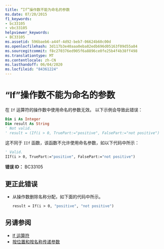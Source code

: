 ```yaml
---
title: “If”操作数不能为命名的参数
ms.date: 07/20/2015
f1_keywords:
- bc33105
- vbc33105
helpviewer_keywords:
- BC33105
ms.assetid: 596baeb6-a44f-4d92-beb7-06624b60c00d
ms.openlocfilehash: 3d117b3e40aaa0eba82edb696d05163f09d55a84
ms.sourcegitcommit: f8c270376ed905f6a8896ce0fe25b4f4b38ff498
ms.translationtype: MT
ms.contentlocale: zh-CN
ms.lasthandoff: 06/04/2020
ms.locfileid: "84361224"
---
```

# <a name="if-operands-cannot-be-named-arguments"></a>“If”操作数不能为命名的参数
在 `If` 运算符的操作数中使用命名的参数无效。 以下示例会导致此错误：  
  
```vb  
Dim i As Integer  
Dim result As String  
' Not valid.  
' result = (If(i > 0, TruePart:="positive", FalsePart:="not positive")  
```  
  
 这不同于 `IIf` 函数，该函数不允许使用命名参数，如以下代码中所示：  
  
```vb  
' Valid.  
IIf(i > 0, TruePart:="positive", FalsePart:="not positive")  
```  
  
 **错误 ID：** BC33105  
  
## <a name="to-correct-this-error"></a>更正此错误  
  
- 从操作数删除名称分配，如下面的代码中所示。  
  
    ```vb  
    result = If(i > 0, "positive", "not positive")  
    ```  
  
## <a name="see-also"></a>另请参阅

- [If 运算符](../language-reference/operators/if-operator.md)
- [按位置和按名称传递参数](../programming-guide/language-features/procedures/passing-arguments-by-position-and-by-name.md)
